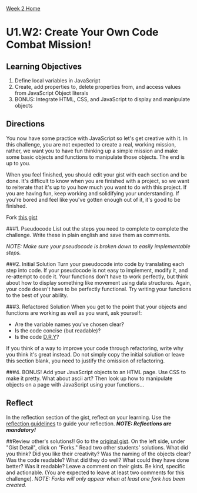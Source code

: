 [Week 2 Home](week_2)

# U1.W2: Create Your Own Code Combat Mission!

## Learning Objectives
1. Define local variables in JavaScript
2. Create, add properties to, delete properties from, and access values from JavaScript Object literals
3. BONUS: Integrate HTML, CSS, and JavaScript to display and manipulate objects


## Directions
You now have some practice with JavaScript so let's get creative with it. In this challenge, you are not expected to create a real, working mission, rather, we want you to have fun thinking up a simple mission and make some basic objects and functions to manipulate those objects. The end is up to you. 

When you feel finished, you should edit your gist with each section and be done. It's difficult to know when you are finished with a project, so we want to reiterate that it's up to you how much you want to do with this project. If you are having fun, keep working and solidifying your understanding. If you're bored and feel like you've gotten enough out of it, it's good to be finished. 

Fork [this gist](https://gist.github.com/dbc-challenges/4754e5cac0d2e33b1f95)

###1. Pseudocode
List out the steps you need to complete to complete the challenge.  Write these in plain english and save them as comments. 

*NOTE: Make sure your pseudocode is broken down to easily implementable steps.*

###2. Initial Solution
Turn your pseudocode into code by translating each step into code. If your pseudocode is not easy to implement, modify it, and re-attempt to code it. Your functions don't have to work perfectly, but think about how to display something like movement using data structures. Again, your code doesn't have to be perfectly functional. Try writing your functions to the best of your ability. 

###3. Refactored Solution
When you get to the point that your objects and functions are working as well as you want, ask yourself:
- Are the variable names you've chosen clear?
- Is the code concise (but readable)?
- Is the code [D.R.Y](http://programmer.97things.oreilly.com/wiki/index.php/Don't_Repeat_Yourself)? 

If you think of a way to improve your code through refactoring, write why you think it's great instead. Do not simply copy the initial solution or leave this section blank, you need to justify the omission of refactoring.

###4. BONUS!
Add your JavaScript objects to an HTML page. Use CSS to make it pretty. What about ascii art? Then look up how to manipulate objects on a page with JavaScript using your functions...

## Reflect
In the reflection section of the gist, reflect on your learning. Use the [reflection guidelines](reflection_guidelines) to guide your reflection. ***NOTE: Reflections are mandatory!***


##Review other's solutions!!
Go to the [original gist](https://gist.github.com/dbc-challenges/4754e5cac0d2e33b1f95). On the left side, under "Gist Detail", click on "Forks." Read two other students' solutions. What did you think? Did you like their creativity? Was the naming of the objects clear? Was the code readable? What did they do well? What could they have done better? Was it readable? Leave a comment on their gists. Be kind, specific and actionable. (You are expected to leave at least two comments for this challenge). *NOTE: Forks will only appear when at least one fork has been created.* 
